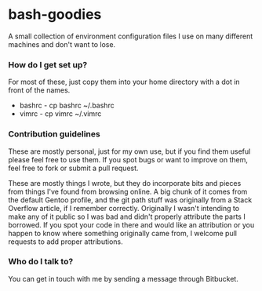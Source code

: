 # bash-goodies #

A small collection of environment configuration files I use on many different machines and don't want to lose.

### How do I get set up? ###

For most of these, just copy them into your home directory with a dot in front of the names.

* bashrc - cp bashrc ~/.bashrc
* vimrc - cp vimrc ~/.vimrc

### Contribution guidelines ###

These are mostly personal, just for my own use, but if you find them useful please feel free to use them. If you spot bugs or want to improve on them, feel free to fork or submit a pull request.

These are mostly things I wrote, but they do incorporate bits and pieces from things I've found from browsing online. A big chunk of it comes from the default Gentoo profile, and the git path stuff was originally from a Stack Overflow article, if I remember correctly. Originally I wasn't intending to make any of it public so I was bad and didn't properly attribute the parts I borrowed. If you spot your code in there and would like an attribution or you happen to know where something originally came from, I welcome pull requests to add proper attributions.

### Who do I talk to? ###

You can get in touch with me by sending a message through Bitbucket.

